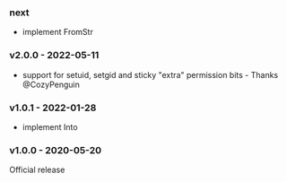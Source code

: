 ### next
- implement FromStr

### v2.0.0 - 2022-05-11
- support for setuid, setgid and sticky "extra" permission bits - Thanks @CozyPenguin

### v1.0.1 - 2022-01-28
- implement Into<u32>

### v1.0.0 - 2020-05-20
Official release

